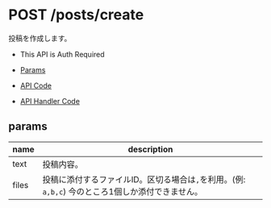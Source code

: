 # POST /posts/create

投稿を作成します。

- This API is Auth Required

- [Params](#params)
- [API Code](/src/endpoints/posts/create.js)
- [API Handler Code](/src/handlers/web/posts/create.js)

## params


name|description
---|---
text|投稿内容。
files|投稿に添付するファイルID。区切る場合は`,`を利用。(例: `a,b,c`) 今のところ1個しか添付できません。
